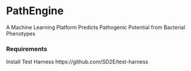 # PathEngine
A Machine Learning Platform Predicts Pathogenic Potential from Bacterial Phenotypes
### Requirements
Install Test Harness https://<span>github.com/SD2E/test-harness</span>

